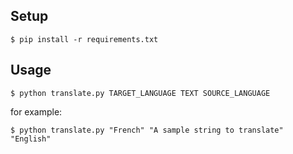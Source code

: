 ## Setup

`$ pip install -r requirements.txt`

## Usage
`$ python translate.py TARGET_LANGUAGE TEXT SOURCE_LANGUAGE`

for example:

`$ python translate.py "French" "A sample string to translate" "English"`
